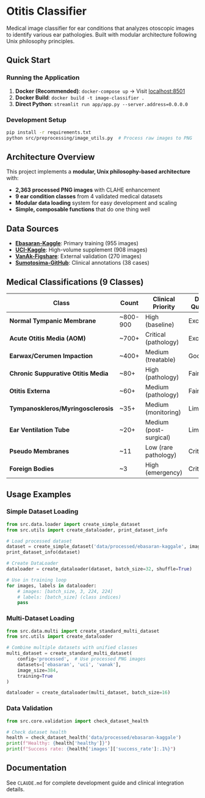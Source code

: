 # Otitis Classifier

Medical image classifier for ear conditions that analyzes otoscopic images to identify various ear pathologies. Built with modular architecture following Unix philosophy principles.

## Quick Start

### Running the Application
1. **Docker (Recommended)**: `docker-compose up` → Visit [localhost:8501](http://localhost:8501)
2. **Docker Build**: `docker build -t image-classifier .`
3. **Direct Python**: `streamlit run app/app.py --server.address=0.0.0.0`

### Development Setup
```bash
pip install -r requirements.txt
python src/preprocessing/image_utils.py  # Process raw images to PNG
```

## Architecture Overview

This project implements a **modular, Unix philosophy-based architecture** with:
- **2,363 processed PNG images** with CLAHE enhancement
- **9 ear condition classes** from 4 validated medical datasets
- **Modular data loading** system for easy development and scaling
- **Simple, composable functions** that do one thing well

## Data Sources
- **[Ebasaran-Kaggle](https://www.kaggle.com/datasets/erdalbasaran/eardrum-dataset-otitis-media)**: Primary training (955 images)
- **[UCI-Kaggle](https://www.kaggle.com/datasets/omduggineni/otoscopedata)**: High-volume supplement (908 images)  
- **[VanAk-Figshare](https://figshare.com/articles/dataset/eardrum_zip/13648166/1)**: External validation (270 images)
- **[Sumotosima-GitHub](https://github.com/anas2908/Sumotosima)**: Clinical annotations (38 cases)



## Medical Classifications (9 Classes)

| Class | Count | Clinical Priority | Data Quality |
|-------|-------|------------------|--------------|
| **Normal Tympanic Membrane** | ~800-900 | High (baseline) | Excellent |
| **Acute Otitis Media (AOM)** | ~700+ | Critical (pathology) | Excellent |
| **Earwax/Cerumen Impaction** | ~400+ | Medium (treatable) | Good |
| **Chronic Suppurative Otitis Media** | ~80+ | High (pathology) | Fair |
| **Otitis Externa** | ~60+ | Medium (pathology) | Fair |
| **Tympanoskleros/Myringosclerosis** | ~35+ | Medium (monitoring) | Limited |
| **Ear Ventilation Tube** | ~20+ | Medium (post-surgical) | Limited |
| **Pseudo Membranes** | ~11 | Low (rare pathology) | Critical |
| **Foreign Bodies** | ~3 | High (emergency) | Critical |

## Usage Examples

### Simple Dataset Loading
```python
from src.data.loader import create_simple_dataset
from src.utils import create_dataloader, print_dataset_info

# Load processed dataset
dataset = create_simple_dataset('data/processed/ebasaran-kaggale', image_size=224)
print_dataset_info(dataset)

# Create DataLoader  
dataloader = create_dataloader(dataset, batch_size=32, shuffle=True)

# Use in training loop
for images, labels in dataloader:
    # images: [batch_size, 3, 224, 224]  
    # labels: [batch_size] (class indices)
    pass
```

### Multi-Dataset Loading
```python
from src.data.multi import create_standard_multi_dataset
from src.utils import create_dataloader

# Combine multiple datasets with unified classes
multi_dataset = create_standard_multi_dataset(
    config='processed',  # Use processed PNG images
    datasets=['ebasaran', 'uci', 'vanak'],
    image_size=384,
    training=True
)

dataloader = create_dataloader(multi_dataset, batch_size=16)
```

### Data Validation
```python
from src.core.validation import check_dataset_health

# Check dataset health
health = check_dataset_health('data/processed/ebasaran-kaggale')
print(f"Healthy: {health['healthy']}")
print(f"Success rate: {health['images']['success_rate']:.1%}")
```

## Documentation

See `CLAUDE.md` for complete development guide and clinical integration details.
